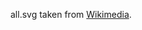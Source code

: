 all.svg taken from [Wikimedia](https://commons.wikimedia.org/wiki/File:Blank_US_Map_\(states_only%29.svg).
